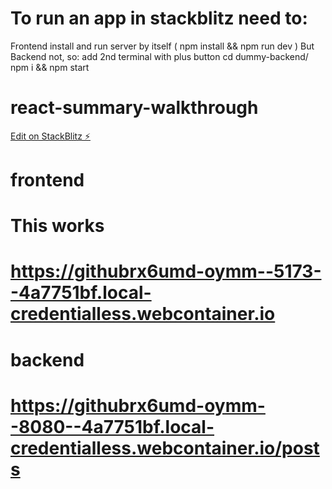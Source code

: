 # To run an app in stackblitz need to:
  Frontend install and run server by itself ( npm install && npm run dev )
  But Backend not, so:
  add 2nd terminal with plus button
  cd dummy-backend/
  npm i && npm start
  
# react-summary-walkthrough

[Edit on StackBlitz ⚡️](https://stackblitz.com/edit/github-rx6umd)

# frontend

# This works

# https://githubrx6umd-oymm--5173--4a7751bf.local-credentialless.webcontainer.io

# backend

# https://githubrx6umd-oymm--8080--4a7751bf.local-credentialless.webcontainer.io/posts
